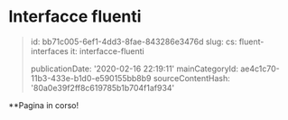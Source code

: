 Interfacce fluenti
==================

> id: bb71c005-6ef1-4dd3-8fae-843286e3476d
> slug:
> 	cs: fluent-interfaces
> 	it: interfacce-fluenti
> 
> publicationDate: '2020-02-16 22:19:11'
> mainCategoryId: ae4c1c70-11b3-433e-b1d0-e590155bb8b9
> sourceContentHash: '80a0e39f2ff8c619785b1b704f1af934'

**Pagina in corso!
